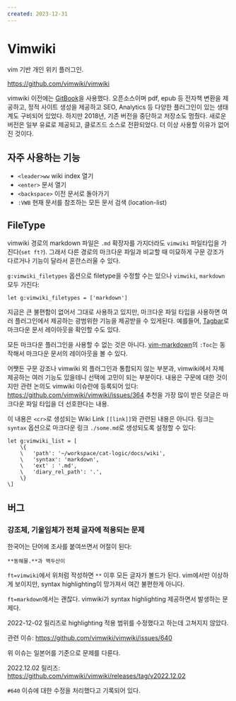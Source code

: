 ```yaml
---
created: 2023-12-31
---
```

# Vimwiki

vim 기반 개인 위키 플러그인.

https://github.com/vimwiki/vimwiki

vimwiki 이전에는 [GitBook](https://github.com/GitbookIO/gitbook)을 사용했다.
오픈소스이며 pdf, epub 등 전자책 변환을 제공하고, 정적 사이트 생성을 제공하고 SEO, Analytics 등 다양한 플러그인이 있는 생태계도 구비되어 있었다.
하지만 2018년, 기존 버전을 중단하고 저장소도 멈췄다. 새로운 버전은 일부 유료로 제공되고, 클로즈드 소스로 전환되었다.
더 이상 사용할 이유가 없어진 것이다.

## 자주 사용하는 기능

* `<leader>ww` wiki index 열기
* `<enter>` 문서 열기
* `<backspace>` 이전 문서로 돌아가기
* `:VWB` 현재 문서를 참조하는 모든 문서 검색 (location-list)

## FileType

vimwiki 경로의 markdown 파일은 `.md` 확장자를 가지더라도 `vimwiki` 파일타입을 가진다(`set ft?`).
그래서 다른 경로의 마크다운 파일과 비교할 때 미묘하게 구문 강조가 다르거나 기능이 달라서 혼란스러울 수 있다.

`g:vimwiki_filetypes` 옵션으로 filetype을 수정할 수는 있으나 `vimwiki`, `markdown` 모두 가진다:
```vim
let g:vimwiki_filetypes = ['markdown']
```

지금은 큰 불편함이 없어서 그대로 사용하고 있지만,
마크다운 파일 타입을 사용하면 여러 플러그인에서 제공하는 광범위한 기능을 제공받을 수 있게된다.
예를들어, [Tagbar](https://github.com/preservim/tagbar)로 마크다운 문서 레이아웃을 확인할 수도 있다.

모든 마크다운 플러그인을 사용할 수 없는 것은 아니다.
[vim-markdown](https://github.com/preservim/vim-markdown)의 `:Toc`는 동작해서 마크다운 문서의 레이아웃을 볼 수 있다.

어쨋든 구문 강조나 vimwiki 외 플러그인과 통합되지 않는 부분과, vimwiki에서 자체 제공하는 여러 기능도 있을테니 선택에 고민이 되는 부분이다.
내용은 구문에 대한 것이지만 관련 논의도 vimwiki 이슈란에 등록되어 있다: https://github.com/vimwiki/vimwiki/issues/364
추천을 가장 많이 받은 덧글은 마크다운 파일 타입을 더 선호한다는 내용.

이 내용은 `<cr>`로 생성되는 Wiki Link `[[link]]`와 관련된 내용은 아니다.
링크는 `syntax` 옵션으로 마크다운 링크 `./some.md`로 생성되도록 설정할 수 있다:

```vim
let g:vimwiki_list = [
    \{
    \   'path': '~/workspace/cat-logic/docs/wiki',
    \   'syntax': 'markdown',
    \   'ext' : '.md',
    \   'diary_rel_path': '.',
    \}
\]
```

## 버그

### 강조체, 기울임체가 전체 글자에 적용되는 문제

한국어는 단어에 조사를 붙여쓰면서 어절이 된다:

```text
**동해물.**과 백두산이
```

`ft=vimwiki`에서 위처럼 작성하면 `**` 이후 모든 글자가 볼드가 된다.
vim에서만 이상하게 보이지만, syntax highlighting이 망가져서 여간 불편한게 아니다.

`ft=markdown`에서는 괜찮다. vimwiki가 syntax highlighting 제공하면서 발생하는 문제다.

2022-12-02 릴리즈로 highlighting 적용 범위를 수정했다고 하는데 고쳐지지 않았다.

관련 이슈: https://github.com/vimwiki/vimwiki/issues/640

위 이슈는 일본어를 기준으로 문제를 다룬다.

2022.12.02 릴리즈: https://github.com/vimwiki/vimwiki/releases/tag/v2022.12.02

`#640` 이슈에 대한 수정을 처리했다고 기록되어 있다.
